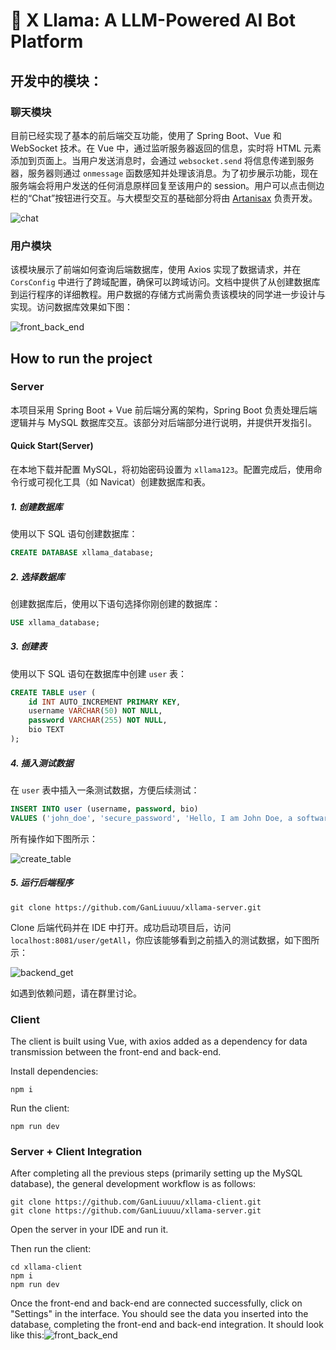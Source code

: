 # 🦙 X Llama: A LLM-Powered AI Bot Platform



## 开发中的模块：

### 聊天模块

目前已经实现了基本的前后端交互功能，使用了 Spring Boot、Vue 和 WebSocket 技术。在 Vue 中，通过监听服务器返回的信息，实时将 HTML 元素添加到页面上。当用户发送消息时，会通过 `websocket.send` 将信息传递到服务器，服务器则通过 `onmessage` 函数感知并处理该消息。为了初步展示功能，现在服务端会将用户发送的任何消息原样回复至该用户的 session。用户可以点击侧边栏的“Chat”按钮进行交互。与大模型交互的基础部分将由 [Artanisax](https://github.com/Artanisax) 负责开发。

![chat](./imgs/chat.png)

### 用户模块

该模块展示了前端如何查询后端数据库，使用 Axios 实现了数据请求，并在 `CorsConfig` 中进行了跨域配置，确保可以跨域访问。文档中提供了从创建数据库到运行程序的详细教程。用户数据的存储方式尚需负责该模块的同学进一步设计与实现。访问数据库效果如下图：

![front_back_end](./imgs/front_back_end.png)

## How to run the project

### Server

本项目采用 Spring Boot + Vue 前后端分离的架构，Spring Boot 负责处理后端逻辑并与 MySQL 数据库交互。该部分对后端部分进行说明，并提供开发指引。

#### Quick Start(Server)

在本地下载并配置 MySQL，将初始密码设置为 `xllama123`。配置完成后，使用命令行或可视化工具（如 Navicat）创建数据库和表。

##### 1. 创建数据库

使用以下 SQL 语句创建数据库：

```sql
CREATE DATABASE xllama_database;
```

##### 2. 选择数据库

创建数据库后，使用以下语句选择你刚创建的数据库：

```sql
USE xllama_database;
```

##### 3. 创建表

使用以下 SQL 语句在数据库中创建 `user` 表：

```sql
CREATE TABLE user (
    id INT AUTO_INCREMENT PRIMARY KEY,
    username VARCHAR(50) NOT NULL,
    password VARCHAR(255) NOT NULL,
    bio TEXT
);
```

##### 4. 插入测试数据

在 `user` 表中插入一条测试数据，方便后续测试：

```sql
INSERT INTO user (username, password, bio) 
VALUES ('john_doe', 'secure_password', 'Hello, I am John Doe, a software developer.');
```

所有操作如下图所示：

![create_table](./imgs/create_table.png)

##### 5. 运行后端程序

```
git clone https://github.com/GanLiuuuu/xllama-server.git
```

Clone 后端代码并在 IDE 中打开。成功启动项目后，访问 `localhost:8081/user/getAll`，你应该能够看到之前插入的测试数据，如下图所示：

![backend_get](./imgs/backend_get.png)

如遇到依赖问题，请在群里讨论。

### Client

The client is built using Vue, with axios added as a dependency for data transmission between the front-end and back-end.

Install dependencies:

```
npm i
```

Run the client:

```
npm run dev
```

### Server + Client Integration

After completing all the previous steps (primarily setting up the MySQL database), the general development workflow is as follows:

```
git clone https://github.com/GanLiuuuu/xllama-client.git
git clone https://github.com/GanLiuuuu/xllama-server.git
```

Open the server in your IDE and run it.

Then run the client:

```
cd xllama-client
npm i
npm run dev
```

Once the front-end and back-end are connected successfully, click on "Settings" in the interface. You should see the data you inserted into the database, completing the front-end and back-end integration. It should look like this:![front_back_end](./imgs/front_back_end.png)
